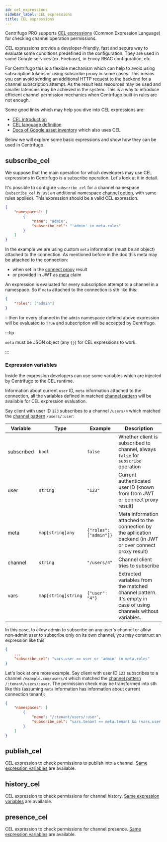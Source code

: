 ```yaml
---
id: cel_expressions
sidebar_label: CEL expressions
title: CEL expressions
---
```


Centrifugo PRO supports [CEL expressions](https://opensource.google/projects/cel) (Common Expression Language) for checking channel operation permissions.

CEL expressions provide a developer-friendly, fast and secure way to evaluate some conditions predefined in the configuration. They are used in some Google services (ex. Firebase), in Envoy RBAC configuration, etc.

For Centrifugo this is a flexible mechanism which can help to avoid using subscription tokens or using subscribe proxy in some cases. This means you can avoid sending an additional HTTP request to the backend for a channel subscription attempt. As the result less resources may be used and smaller latencies may be achieved in the system. This is a way to introduce efficient channel permission mechanics when Centrifugo built-in rules are not enough.

Some good links which may help you dive into CEL expressions are:

* [CEL introduction](https://github.com/google/cel-spec/blob/master/doc/intro.md)
* [CEL language definition](https://github.com/google/cel-spec/blob/master/doc/langdef.md)
* [Docs of Google asset inventory](https://cloud.google.com/asset-inventory/docs/monitoring-asset-changes-with-condition#using_cel) which also uses CEL

<!-- CEL expressions in Centrifugo PRO are defined per namespace and may run in two modes:

* together with all other permission checks. If any of the other built-in permission checks allow connection to perform an operation (may be some other rule in the namespace, not necessary CEL expression) – then operation is allowed. So in this case CEL expression just an extra rule to check over.
* as a **middleware** before all other Centrifugo channel permission checks for the operation. Below you will see such expressions – they have `middleware` part in name. If such expression fails, then user won't be able to proceed with operation in any way – execution stops at this point. For example, this may be helpful to prevent HTTP requests on early stage to your app backend when using subscribe proxy.

:::tip

It's possible to define both types of CEL expressions for the operation inside one namespace.

::: -->

Below we will explore some basic expressions and show how they can be used in Centrifugo.

## subscribe_cel

We suppose that the main operation for which developers may use CEL expressions in Centrifugo is a subscribe operation. Let's look at it in detail.

It's possible to configure `subscribe_cel` for a channel namespace (`subscribe_cel` is just an additional namespace [channel option](../server/channels.md#channel-options), with same rules applied). This expression should be a valid CEL expression.

```json title="config.json"
{
    "namespaces": [
        {
            "name": "admin",
            "subscribe_cel": "'admin' in meta.roles"
        }
    ]
}
```

In the example we are using custom `meta` information (must be an object) attached to the connection. As mentioned before in the doc this meta may be attached to the connection:

* when set in the [connect proxy](../server/proxy.md#connect-proxy) result
* or provided in JWT as [meta](../server/authentication.md#meta) claim

An expression is evaluated for every subscription attempt to a channel in a namespace. So if `meta` attached to the connection is sth like this:

```json
{
    "roles": ["admin"]
}
```

– then for every channel in the `admin` namespace defined above expression will be evaluated to `True` and subscription will be accepted by Centrifugo.

:::tip

`meta` must be JSON object (any `{}`) for CEL expressions to work.

:::

### Expression variables

Inside the expression developers can use some variables which are injected by Centrifugo to the CEL runtime. 

Information about current `user` ID, `meta` information attached to the connection, all the variables defined in matched [channel pattern](./channel_patterns.md) will be available for CEL expression evaluation.

Say client with user ID `123` subscribes to a channel `/users/4` which matched the [channel pattern](./channel_patterns.md) `/users/:user`:

| Variable | Type | Example |  Description |
| ------------ | -------------- | ---- | ------------ |
| subscribed | `bool` | `false` |  Whether client is subscribed to channel, always `false` for `subscribe` operation |
| user       | `string`     | `"123"` |  Current authenticated user ID (known from from JWT or connect proxy result) |
| meta     | `map[string]any` | `{"roles": ["admin"]}` | Meta information attached to the connection by the apllication backend (in JWT or over connect proxy result) |
| channel    | `string`     | `"/users/4"` | Channel client tries to subscribe      |
| vars | `map[string]string` | `{"user": "4"}` |  Extracted variables from the matched channel pattern. It's empty in case of using channels without variables. |

In this case, to allow admin to subscribe on any user's channel or allow non-admin user to subscribe only on its own channel, you may construct an expression like this:

```json
{
    ...
    "subscribe_cel": "vars.user == user or 'admin' in meta.roles"
}
```

Let's look at one more example. Say client with user ID `123` subscribes to a channel `/example.com/users/4` which matched the [channel pattern](./channel_patterns.md) `/:tenant/users/:user`. The permission check may be transformed into sth like this (assuming `meta` information has information about current connection tenant):

```json
{
    "namespaces": [
        {
            "name": "/:tenant/users/:user",
            "subscribe_cel": "vars.tenant == meta.tenant && (vars.user == user or 'admin' in meta.roles)"
        }
    ]
}
```

<!-- ## subscribe_middleware_cel

CEL expression middleware evaluated before other channel subscribe permission checks.

This expression acts according to "middleware" behaviour described above. The expression must pass for execution to proceed towards other subscribe checks.

So for example, the middleware check to make sure user subscribes to the correct tenant (when subscribing `[org_1]/users/4` as in example above) may look like this (assuming `meta` information has information about tenants available for the client):

```json
{
    "namespaces": [
        {
            "name": "/users/:user",
            "subscribe_middleware_cel": "tenant in meta.tenants",
            "subscribe_cel": "vars.user == user or 'admin' in meta.roles"
        }
    ]
}
``` -->

## publish_cel

CEL expression to check permissions to publish into a channel. [Same expression variables](#expression-variables) are available.

<!-- ## publish_middleware_cel

CEL expression middleware evaluated before other channel publish permission checks. [Same variables](#expression-variables) are available. -->

## history_cel

CEL expression to check permissions for channel history. [Same expression variables](#expression-variables) are available.

<!-- ## history_middleware_cel

CEL expression middleware evaluated before other channel history permission checks. [Same variables](#expression-variables) are available. -->

## presence_cel

CEL expression to check permissions for channel presence. [Same expression variables](#expression-variables) are available.

<!-- ## presence_middleware_cel

CEL expression middleware evaluated before other channel presence permission checks. [Same variables](#expression-variables) are available. -->
